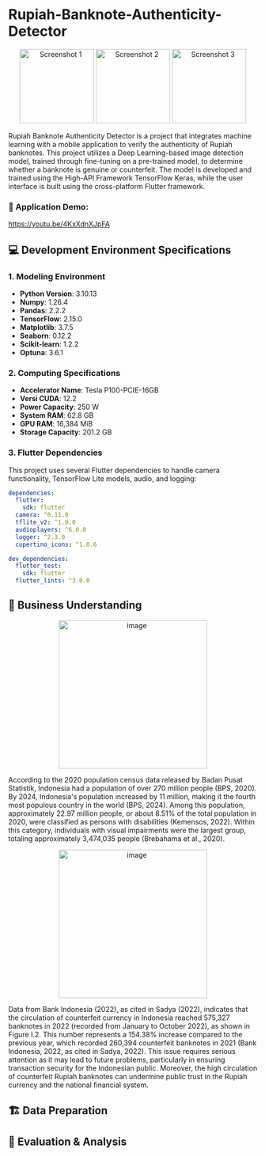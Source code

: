 # Rupiah-Banknote-Authenticity-Detector

<p align="center">
  <img src="real_fake_rupiah/assets/images/Mockup%20Start%20App.png" alt="Screenshot 1" width="150"/>
  <img src="real_fake_rupiah/assets/images/Mockup%20Asli.png" alt="Screenshot 2" width="150"/>
  <img src="real_fake_rupiah/assets/images/Mockup%20Palsu.png" alt="Screenshot 3" width="150"/>
</p>

Rupiah Banknote Authenticity Detector is a project that integrates machine learning with a mobile application to verify the authenticity of Rupiah banknotes. This project utilizes a Deep Learning-based image detection model, trained through fine-tuning on a pre-trained model, to determine whether a banknote is genuine or counterfeit. The model is developed and trained using the High-API Framework TensorFlow Keras, while the user interface is built using the cross-platform Flutter framework.

### 📱 Application Demo:
https://youtu.be/4KxXdnXJpFA

## 💻 Development Environment Specifications

### 1. Modeling Environment
- **Python Version**: 3.10.13
- **Numpy**: 1.26.4
- **Pandas**: 2.2.2
- **TensorFlow**: 2.15.0
- **Matplotlib**: 3.7.5
- **Seaborn**: 0.12.2
- **Scikit-learn**: 1.2.2
- **Optuna**: 3.6.1

### 2. Computing Specifications
- **Accelerator Name**: Tesla P100-PCIE-16GB
- **Versi CUDA**: 12.2
- **Power Capacity**: 250 W
- **System RAM**: 62.8 GB
- **GPU RAM**: 16,384 MiB
- **Storage Capacity**: 201.2 GB

### 3. Flutter Dependencies
This project uses several Flutter dependencies to handle camera functionality, TensorFlow Lite models, audio, and logging:
```yaml
dependencies:
  flutter:
    sdk: flutter
  camera: ^0.11.0
  tflite_v2: ^1.0.0
  audioplayers: ^6.0.0
  logger: ^2.3.0
  cupertino_icons: ^1.0.6

dev_dependencies:
  flutter_test:
    sdk: flutter
  flutter_lints: ^3.0.0
```

## 🎯 Business Understanding
<p align="center">
<img width="300" alt="image" src="https://github.com/user-attachments/assets/e269a576-cff0-43af-bf52-ec2d46a563dd"/>
</p>
According to the 2020 population census data released by Badan Pusat Statistik, Indonesia had a population of over 270 million people (BPS, 2020). By 2024, Indonesia's population increased by 11 million, making it the fourth most populous country in the world (BPS, 2024). Among this population, approximately 22.97 million people, or about 8.51% of the total population in 2020, were classified as persons with disabilities (Kemensos, 2022). Within this category, individuals with visual impairments were the largest group, totaling approximately 3,474,035 people (Brebahama et al., 2020).

<p align="center">
  <img width="300" alt="image" src="https://github.com/user-attachments/assets/f29d698f-d792-4be7-a686-e38d518ba816"/>
</p>
Data from Bank Indonesia (2022), as cited in Sadya (2022), indicates that the circulation of counterfeit currency in Indonesia reached 575,327 banknotes in 2022 (recorded from January to October 2022), as shown in Figure I.2. This number represents a 154.38% increase compared to the previous year, which recorded 260,394 counterfeit banknotes in 2021 (Bank Indonesia, 2022, as cited in Sadya, 2022). This issue requires serious attention as it may lead to future problems, particularly in ensuring transaction security for the Indonesian public. Moreover, the high circulation of counterfeit Rupiah banknotes can undermine public trust in the Rupiah currency and the national financial system.

## 🏗 Data Preparation

## 📝 Evaluation & Analysis
